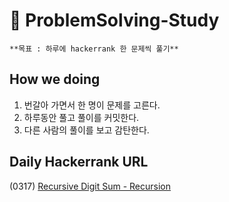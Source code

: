 # 📌 ProblemSolving-Study

    **목표 : 하루에 hackerrank 한 문제씩 풀기**

## How we doing
1. 번갈아 가면서 한 명이 문제를 고른다.
2. 하루동안 풀고 풀이를 커밋한다.
3. 다른 사람의 풀이를 보고 감탄한다.

## Daily Hackerrank URL

(0317) [Recursive Digit Sum - Recursion](https://www.hackerrank.com/challenges/recursive-digit-sum/problem?isFullScreen=true)